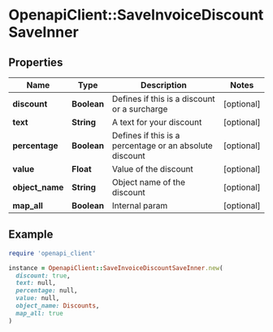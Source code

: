 # OpenapiClient::SaveInvoiceDiscountSaveInner

## Properties

| Name | Type | Description | Notes |
| ---- | ---- | ----------- | ----- |
| **discount** | **Boolean** | Defines if this is a discount or a surcharge | [optional] |
| **text** | **String** | A text for your discount | [optional] |
| **percentage** | **Boolean** | Defines if this is a percentage or an absolute discount | [optional] |
| **value** | **Float** | Value of the discount | [optional] |
| **object_name** | **String** | Object name of the discount | [optional] |
| **map_all** | **Boolean** | Internal param | [optional] |

## Example

```ruby
require 'openapi_client'

instance = OpenapiClient::SaveInvoiceDiscountSaveInner.new(
  discount: true,
  text: null,
  percentage: null,
  value: null,
  object_name: Discounts,
  map_all: true
)
```

